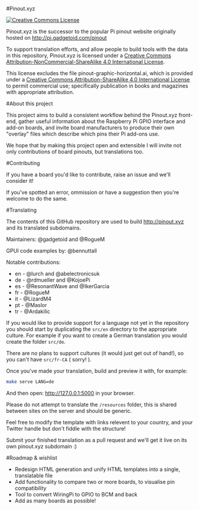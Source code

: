 #Pinout.xyz

<a rel="license" href="http://creativecommons.org/licenses/by-nc-sa/4.0/"><img alt="Creative Commons License" style="border-width:0" src="https://i.creativecommons.org/l/by-nc-sa/4.0/88x31.png" /></a>

Pinout.xyz is the successor to the popular Pi pinout website originally hosted on http://pi.gadgetoid.com/pinout

To support translation efforts, and allow people to build tools with the data in this repository, Pinout.xyz is licensed under a <a rel="license" href="http://creativecommons.org/licenses/by-nc-sa/4.0/">Creative Commons Attribution-NonCommercial-ShareAlike 4.0 International License</a>.

This license excludes the file pinout-graphic-horizontal.ai, which is provided under a <a rel="license" href="http://creativecommons.org/licenses/by-sa/4.0/">Creative Commons Attribution-ShareAlike 4.0 International License</a> to permit commercial use; specifically publication in books and magazines with appropriate attribution.

#About this project

This project aims to build a consistent workflow behind the Pinout.xyz front-end, gather useful information about the Raspberry Pi GPIO interface and add-on boards, and invite board manufacturers to produce their own "overlay" files which describe which pins their Pi add-ons use.

We hope that by making this project open and extensible I will invite not only contributions of board pinouts, but translations too.

#Contributing

If you have a board you'd like to contribute, raise an issue and we'll consider it!

If you've spotted an error, ommission or have a suggestion then you're welcome to do the same.

#Translating

The contents of this GitHub repository are used to build http://pinout.xyz and its translated subdomains.

Maintainers: @gadgetoid and @RogueM

GPUI code examples by: @bennuttall

Notable contributions:

* en - @lurch and @abelectronicsuk
* de - @rdmueller and @KojoePi
* es - @ResonantWave and @IkerGarcia
* fr - @RogueM
* it - @LizardM4 
* pt - @Maslor
* tr - @Ardakilic

If you would like to provide support for a language not yet in the repository you should start by duplicating the `src/en` directory to the appropriate culture. For example if you want to create a German translation you would create the folder `src/de`.

There are no plans to support cultures (it would just get out of hand!), so you can't have `src/fr-CA` ( sorry! ).

Once you've made your translation, build and preview it with, for example:

```bash
make serve LANG=de
```

And then open: http://127.0.0.1:5000 in your browser.

Please do not attempt to translate the `/resources` folder, this is shared between sites on the server and should be generic.

Feel free to modify the template with links relevent to your country, and your Twitter handle but don't fiddle with the structure!

Submit your finished translation as a pull request and we'll get it live on its own pinout.xyz subdomain :)

#Roadmap & wishlist

* Redesign HTML generation and unify HTML templates into a single, translatable file
* Add functionality to compare two or more boards, to visualise pin compatibility
* Tool to convert WiringPi to GPIO to BCM and back
* Add as many boards as possible!
